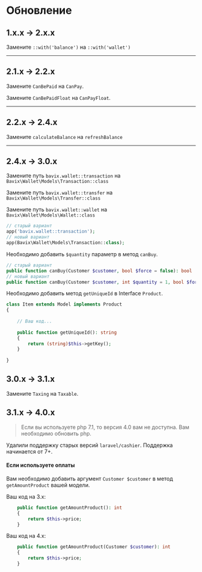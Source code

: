 # Обновление

## 1.x.x → 2.x.x

Замените `::with('balance')` на `::with('wallet')`

---

## 2.1.x → 2.2.x

Замените `CanBePaid` на `CanPay`.

Замените `CanBePaidFloat` на `CanPayFloat`.

---

## 2.2.x → 2.4.x

Замените `calculateBalance` на `refreshBalance`

---

## 2.4.x → 3.0.x

Замените путь `bavix.wallet::transaction` на `Bavix\Wallet\Models\Transaction::class`

Замените путь `bavix.wallet::transfer` на `Bavix\Wallet\Models\Transfer::class`

Замените путь `bavix.wallet::wallet` на `Bavix\Wallet\Models\Wallet::class`

```php
// старый вариант
app('bavix.wallet::transaction'); 
// новый вариант
app(Bavix\Wallet\Models\Transaction::class); 
```

Необходимо добавить `$quantity` параметр в метод `canBuy`.

```php
// старый вариант
public function canBuy(Customer $customer, bool $force = false): bool
// новый вариант
public function canBuy(Customer $customer, int $quantity = 1, bool $force = null): bool
```

Необходимо добавить метод `getUniqueId` в Interface `Product`.

```php
class Item extends Model implements Product
{
    
    // Ваш код...
    
    public function getUniqueId(): string
    {
        return (string)$this->getKey();
    }
    
}
```

## 3.0.x → 3.1.x

Замените `Taxing` на `Taxable`.

## 3.1.x → 4.0.x

> Если вы используете php 7.1, то версия 4.0 вам не доступна. 
> Вам необходимо обновить php.

Удалили поддержку старых версий `laravel/cashier`. Поддержка начинается от 7+.

#### Если используете оплаты

Вам необходимо добавить аргумент `Customer $customer` в метод `getAmountProduct` 
вашей модели.

Ваш код на 3.x:
```php
    public function getAmountProduct(): int
    {
        return $this->price;
    }
```

Ваш код на 4.x:
```php
    public function getAmountProduct(Customer $customer): int
    {
        return $this->price;
    }
```
